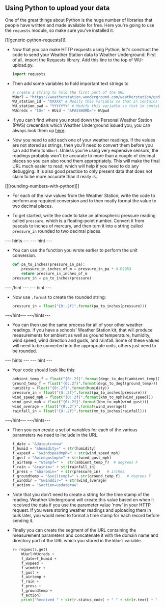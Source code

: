 ## Using Python to upload your data

One of the great things about Python is the huge number of libraries that people have written and made available for free. Here you're going to use the `requests` module, so make sure you've installed it.

[[[generic-python-requests]]]



- Now that you can make HTTP requests using Python, let's construct the code to send your Weather Station data to Weather Underground. First of all, import the Requests library. Add this line to the top of WU-upload.py.

    ```python
    import requests
    ```

- Then add some variables to hold important text strings to 

    ```python
    # create a string to hold the first part of the URL
    WUurl = "https://weatherstation.wunderground.com/weatherstation/updateweatherstation.php?"
    WU_station_id = "XXXXX" # Modify this variable so that in contains your PWS Id
    WU_station_pwd = "YYYYYYY" # Modify this variable so that in contains your Password
    WUcreds = "ID=" + WUid + "&PASSWORD="+ WUpwd

    ```

- If you can't find where you noted down the Personal Weather Station (PWS) credentials which Weather Underground issued you, you can always look them up [here](https://www.wunderground.com/personal-weather-station/mypws).

- Now you need to add each one of your weather readings. If the values are not stored as strings, then you'll need to convert them before you can add them to `WUurl`. Unless you're using very expensive sensors, the readings probably won't be accurate to more than a couple of decimal places so you can also round them appropriately. This will make the final URL much easier to read, which will help if you need to do any debugging. It is also good practice to only present data that does not claim to be more accurate than it really is.

[[[rounding-numbers-with-python]]]

- For each of the raw values from the Weather Station, write the code to perform any required conversion and to then neatly format the value to two decimal places.

- To get started, write the code to take an atmospheric pressure reading called `pressure`, which is a floating-point number. Convert it from pascals to inches of mercury, and then turn it into a string called `pressure_in` rounded to two decimal places.

--- hints ---
--- hint ---
- You can use the function you wrote earlier to perform the unit conversion.
    ```python
    def pa_to_inches(pressure_in_pa):
        pressure_in_inches_of_m = pressure_in_pa * 0.02953
        return pressure_in_inches_of_m
    pressure_in = pa_to_inches(pressure)
    ```
--- /hint ---
--- hint ---
- Now use `.format` to create the rounded string:
    ```python
    pressure_in = float("{0:.2f}".format(pa_to_inches(pressure)))
    ```
---/hint---
---/hints---

- You can then use the same process for all of your other weather readings. If you have a schools' Weather Station kit, that will produce measurements for ambient as well as ground temperature, humidity, wind speed, wind direction and gusts, and rainfall. Some of these values will need to be converted into the appropriate units, others just need to be rounded.

--- hints ---
--- hint ---
- Your code should look like this:
    ```python
    ambient_temp_f = float("{0:.2f}".format(degc_to_degf(ambient_temp)))
    ground_temp_f = float("{0:.2f}".format(degc_to_degf(ground_temp)))
    humidity = float("{0:.2f}".format(humidity))
    pressure_in = float("{0:.2f}".format(pa_to_inches(pressure)))
    wind_speed_mph = float("{0:.2f}".format(khm_to_mph(wind_speed)))
    wind_gust_mph = float("{0:.2f}".format(khm_to_mph(wind_gust)))
    wind_average = float("{0:.2f}".format(wind_average))
    rainfall_in = float("{0:.2f}".format(mm_to_inches(rainfall)))
    ```
---/hint---
---/hints---

 - Then you can create a set of variables for each of the various parameters we need to include in the URL.
    ```python
    f_date = "&dateutc=now"
    f_humid = "&humidity=" + str(humidity)
    f_wspeed = "&windspeedmph=" + str(wind_speed_mph)
    f_gust = "&windgustmph=" + str(wind_gust_mph)
    f_airtemp = "&tempf=" +  str(ambient_temp_f)  # degrees F
    f_rain = "&rainin=" + str(rainfall_in)
    f_press = "&baromin=" + str(pressure_in)   # inches
    f_groundtemp = "&soiltempf=" + str(ground_temp_f)   # degrees F
    f_winddir = "&winddir=" + str(wind_average)
    f_action = "&action=updateraw"
    ```
- Note that you don't need to create a string for the time stamp of the reading. Weather Underground will create this value based on when it received the data if you use the parameter value 'now' in your HTTP request. If you were storing weather readings and uploading them in bulk later, you would need to format a time stamp for each record before sending it.

- Finally you can create the segment of the URL containing the measurement parameters and concatenate it with the domain name and directory part of the URL which you stored in the `WUurl` variable.

    ```python
    r= requests.get(
        WUurl+WUcreds +
        f_date+f_humid +
        f_wspeed +
        f_winddir +
        f_gust +
        f_airtemp +
        f_rain +
        f_press +
        f_groundtemp +
        f_action)
        print("Received " + str(r.status_code) + " " + str(r.text) + " from WU")

    ```
